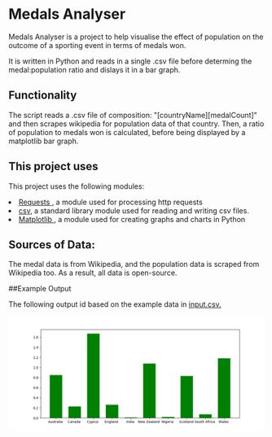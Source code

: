 # Medals Analyser

Medals Analyser is a project to help visualise the effect of population on the outcome of a sporting event in terms of medals won.

It is written in Python and reads in a single .csv file before determing the medal:population ratio and dislays it in a bar graph.


Functionality
-------------
The script reads a .csv file of composition: "[countryName][medalCount]" and then scrapes wikipedia for population data of that country. Then, a ratio of population to medals won is calculated, before being displayed by a matplotlib bar graph.

## This project uses
This project uses the following modules:
<li> <a href = "https://github.com/requests/requests">Requests </a>, a module used for processing http requests
<li> <a href = "https://docs.python.org/3/library/csv.html">csv</a>, a standard library module used for reading and writing csv files.
<li> <a href = "https://matplotlib.org/"> Matplotlib </a>, a module used for creating graphs and charts in Python

## Sources of Data:
The medal data is from Wikipedia, and the population data is scraped from Wikipedia too. As a result, all data is open-source.  

##Example Output

The following output id based on the example data in <a href = "input.csv">input.csv. </a>

![](Figure_1.png)
